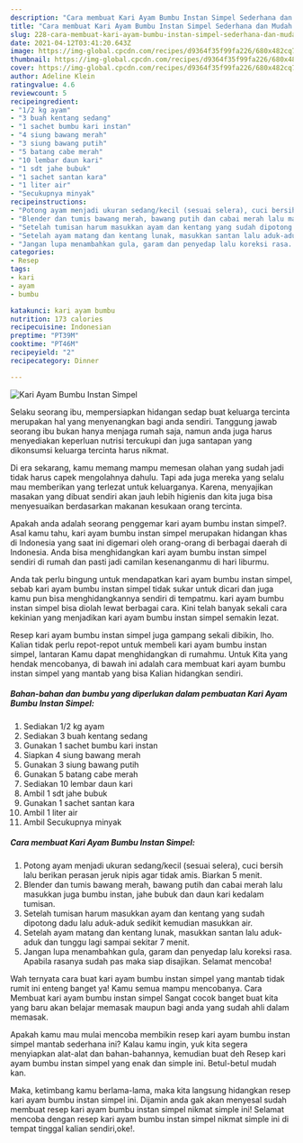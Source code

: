 ```yaml
---
description: "Cara membuat Kari Ayam Bumbu Instan Simpel Sederhana dan Mudah Dibuat"
title: "Cara membuat Kari Ayam Bumbu Instan Simpel Sederhana dan Mudah Dibuat"
slug: 228-cara-membuat-kari-ayam-bumbu-instan-simpel-sederhana-dan-mudah-dibuat
date: 2021-04-12T03:41:20.643Z
image: https://img-global.cpcdn.com/recipes/d9364f35f99fa226/680x482cq70/kari-ayam-bumbu-instan-simpel-foto-resep-utama.jpg
thumbnail: https://img-global.cpcdn.com/recipes/d9364f35f99fa226/680x482cq70/kari-ayam-bumbu-instan-simpel-foto-resep-utama.jpg
cover: https://img-global.cpcdn.com/recipes/d9364f35f99fa226/680x482cq70/kari-ayam-bumbu-instan-simpel-foto-resep-utama.jpg
author: Adeline Klein
ratingvalue: 4.6
reviewcount: 5
recipeingredient:
- "1/2 kg ayam"
- "3 buah kentang sedang"
- "1 sachet bumbu kari instan"
- "4 siung bawang merah"
- "3 siung bawang putih"
- "5 batang cabe merah"
- "10 lembar daun kari"
- "1 sdt jahe bubuk"
- "1 sachet santan kara"
- "1 liter air"
- "Secukupnya minyak"
recipeinstructions:
- "Potong ayam menjadi ukuran sedang/kecil (sesuai selera), cuci bersih lalu berikan perasan jeruk nipis agar tidak amis. Biarkan 5 menit."
- "Blender dan tumis bawang merah, bawang putih dan cabai merah lalu masukkan juga bumbu instan, jahe bubuk dan daun kari kedalam tumisan."
- "Setelah tumisan harum masukkan ayam dan kentang yang sudah dipotong dadu lalu aduk-aduk sedikit kemudian masukkan air."
- "Setelah ayam matang dan kentang lunak, masukkan santan lalu aduk-aduk dan tunggu lagi sampai sekitar 7 menit."
- "Jangan lupa menambahkan gula, garam dan penyedap lalu koreksi rasa. Apabila rasanya sudah pas maka siap disajikan. Selamat mencoba!"
categories:
- Resep
tags:
- kari
- ayam
- bumbu

katakunci: kari ayam bumbu 
nutrition: 173 calories
recipecuisine: Indonesian
preptime: "PT39M"
cooktime: "PT46M"
recipeyield: "2"
recipecategory: Dinner

---
```



![Kari Ayam Bumbu Instan Simpel](https://img-global.cpcdn.com/recipes/d9364f35f99fa226/680x482cq70/kari-ayam-bumbu-instan-simpel-foto-resep-utama.jpg)

Selaku seorang ibu, mempersiapkan hidangan sedap buat keluarga tercinta merupakan hal yang menyenangkan bagi anda sendiri. Tanggung jawab seorang ibu bukan hanya menjaga rumah saja, namun anda juga harus menyediakan keperluan nutrisi tercukupi dan juga santapan yang dikonsumsi keluarga tercinta harus nikmat.

Di era  sekarang, kamu memang mampu memesan olahan yang sudah jadi tidak harus capek mengolahnya dahulu. Tapi ada juga mereka yang selalu mau memberikan yang terlezat untuk keluarganya. Karena, menyajikan masakan yang dibuat sendiri akan jauh lebih higienis dan kita juga bisa menyesuaikan berdasarkan makanan kesukaan orang tercinta. 



Apakah anda adalah seorang penggemar kari ayam bumbu instan simpel?. Asal kamu tahu, kari ayam bumbu instan simpel merupakan hidangan khas di Indonesia yang saat ini digemari oleh orang-orang di berbagai daerah di Indonesia. Anda bisa menghidangkan kari ayam bumbu instan simpel sendiri di rumah dan pasti jadi camilan kesenanganmu di hari liburmu.

Anda tak perlu bingung untuk mendapatkan kari ayam bumbu instan simpel, sebab kari ayam bumbu instan simpel tidak sukar untuk dicari dan juga kamu pun bisa menghidangkannya sendiri di tempatmu. kari ayam bumbu instan simpel bisa diolah lewat berbagai cara. Kini telah banyak sekali cara kekinian yang menjadikan kari ayam bumbu instan simpel semakin lezat.

Resep kari ayam bumbu instan simpel juga gampang sekali dibikin, lho. Kalian tidak perlu repot-repot untuk membeli kari ayam bumbu instan simpel, lantaran Kamu dapat menghidangkan di rumahmu. Untuk Kita yang hendak mencobanya, di bawah ini adalah cara membuat kari ayam bumbu instan simpel yang mantab yang bisa Kalian hidangkan sendiri.

<!--inarticleads1-->

##### Bahan-bahan dan bumbu yang diperlukan dalam pembuatan Kari Ayam Bumbu Instan Simpel:

1. Sediakan 1/2 kg ayam
1. Sediakan 3 buah kentang sedang
1. Gunakan 1 sachet bumbu kari instan
1. Siapkan 4 siung bawang merah
1. Gunakan 3 siung bawang putih
1. Gunakan 5 batang cabe merah
1. Sediakan 10 lembar daun kari
1. Ambil 1 sdt jahe bubuk
1. Gunakan 1 sachet santan kara
1. Ambil 1 liter air
1. Ambil Secukupnya minyak




<!--inarticleads2-->

##### Cara membuat Kari Ayam Bumbu Instan Simpel:

1. Potong ayam menjadi ukuran sedang/kecil (sesuai selera), cuci bersih lalu berikan perasan jeruk nipis agar tidak amis. Biarkan 5 menit.
1. Blender dan tumis bawang merah, bawang putih dan cabai merah lalu masukkan juga bumbu instan, jahe bubuk dan daun kari kedalam tumisan.
1. Setelah tumisan harum masukkan ayam dan kentang yang sudah dipotong dadu lalu aduk-aduk sedikit kemudian masukkan air.
1. Setelah ayam matang dan kentang lunak, masukkan santan lalu aduk-aduk dan tunggu lagi sampai sekitar 7 menit.
1. Jangan lupa menambahkan gula, garam dan penyedap lalu koreksi rasa. Apabila rasanya sudah pas maka siap disajikan. Selamat mencoba!




Wah ternyata cara buat kari ayam bumbu instan simpel yang mantab tidak rumit ini enteng banget ya! Kamu semua mampu mencobanya. Cara Membuat kari ayam bumbu instan simpel Sangat cocok banget buat kita yang baru akan belajar memasak maupun bagi anda yang sudah ahli dalam memasak.

Apakah kamu mau mulai mencoba membikin resep kari ayam bumbu instan simpel mantab sederhana ini? Kalau kamu ingin, yuk kita segera menyiapkan alat-alat dan bahan-bahannya, kemudian buat deh Resep kari ayam bumbu instan simpel yang enak dan simple ini. Betul-betul mudah kan. 

Maka, ketimbang kamu berlama-lama, maka kita langsung hidangkan resep kari ayam bumbu instan simpel ini. Dijamin anda gak akan menyesal sudah membuat resep kari ayam bumbu instan simpel nikmat simple ini! Selamat mencoba dengan resep kari ayam bumbu instan simpel nikmat simple ini di tempat tinggal kalian sendiri,oke!.

